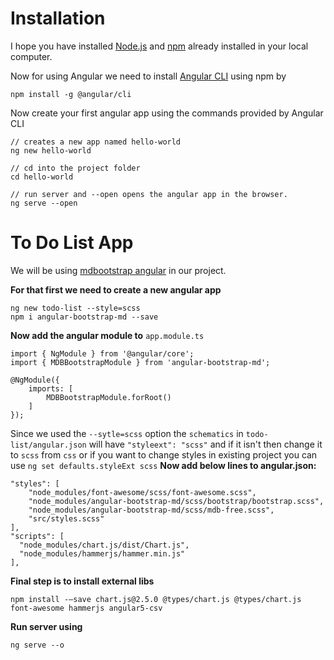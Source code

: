 # Installation
I hope you have installed [Node.js](https://nodejs.org/en/) and [npm](https://www.npmjs.com/get-npm) already installed in your local computer.

Now for using Angular we need to install [Angular CLI](https://cli.angular.io/) using npm by 

```
npm install -g @angular/cli
```

Now create your first angular app using the commands provided by Angular CLI

```
// creates a new app named hello-world
ng new hello-world

// cd into the project folder
cd hello-world

// run server and --open opens the angular app in the browser.
ng serve --open
```

# To Do List App
We will be using [mdbootstrap angular](https://mdbootstrap.com/angular-bootstrap-getting-started/) in our project.

**For that first we need to create a new angular app**

```
ng new todo-list --style=scss
npm i angular-bootstrap-md --save
```

**Now add the angular module to** ```app.module.ts```

```
import { NgModule } from '@angular/core';
import { MDBBootstrapModule } from 'angular-bootstrap-md';

@NgModule({
    imports: [
        MDBBootstrapModule.forRoot()
    ]
});
```

Since we used the ```--sytle=scss``` option the ```schematics``` in ```todo-list/angular.json```
will have ```"styleext": "scss"``` and if it isn't then change it to ```scss``` from ```css```
or if you want to change styles in existing project you can use ```ng set defaults.styleExt scss```
**Now add below lines to angular.json:**

```
"styles": [
    "node_modules/font-awesome/scss/font-awesome.scss",
    "node_modules/angular-bootstrap-md/scss/bootstrap/bootstrap.scss",
    "node_modules/angular-bootstrap-md/scss/mdb-free.scss",
    "src/styles.scss"
],
"scripts": [
  "node_modules/chart.js/dist/Chart.js",
  "node_modules/hammerjs/hammer.min.js"
],
```

**Final step is to install external libs**
```
npm install -–save chart.js@2.5.0 @types/chart.js @types/chart.js font-awesome hammerjs angular5-csv
```

**Run server using**

```
ng serve --o 
```
